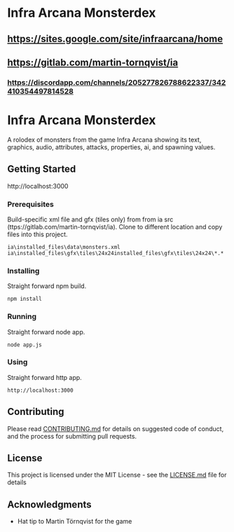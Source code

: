 # Infra Arcana Monsterdex
## https://sites.google.com/site/infraarcana/home
## https://gitlab.com/martin-tornqvist/ia
### https://discordapp.com/channels/205277826788622337/342410354497814528

# Infra Arcana Monsterdex

A rolodex of monsters from the game Infra Arcana showing its text, graphics, audio, attributes, attacks, properties, ai, and spawning values.

## Getting Started

http://localhost:3000

### Prerequisites

Build-specific xml file and gfx (tiles only) from from ia src (ttps://gitlab.com/martin-tornqvist/ia). Clone to different location and copy files into this project.


```
ia\installed_files\data\monsters.xml
ia\installed_files\gfx\tiles\24x24installed_files\gfx\tiles\24x24\*.*
```

### Installing

Straight forward npm build.

```
npm install
```

### Running

Straight forward node app.

```
node app.js
```

### Using

Straight forward http app.

```
http://localhost:3000
```

## Contributing

Please read [CONTRIBUTING.md](https://gist.github.com/PurpleBooth/b24679402957c63ec426) for details on suggested code of conduct, and the process for submitting pull requests.

## License

This project is licensed under the MIT License - see the [LICENSE.md](LICENSE.md) file for details

## Acknowledgments

* Hat tip to Martin Törnqvist for the game
